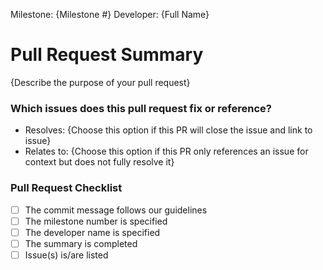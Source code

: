 Milestone: {Milestone #}
Developer: {Full Name}

# Pull Request Summary

{Describe the purpose of your pull request}

### Which issues does this pull request fix or reference?

- Resolves: {Choose this option if this PR will close the issue and link to issue}
- Relates to: {Choose this option if this PR only references an issue for context but does not fully resolve it}

### Pull Request Checklist
- [ ] The commit message follows our guidelines
- [ ] The milestone number is specified
- [ ] The developer name is specified
- [ ] The summary is completed
- [ ] Issue(s) is/are listed

